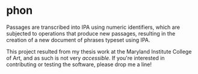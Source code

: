 # phon
Passages are transcribed into IPA using numeric identifiers, which are subjected to operations that produce new passages, resulting in the creation of a new document of phrases typeset using IPA.

This project resulted from my thesis work at the Maryland Institute College of Art, and as such is not very _accessible_. If you're interested in contributing or testing the software, please drop me a line!
